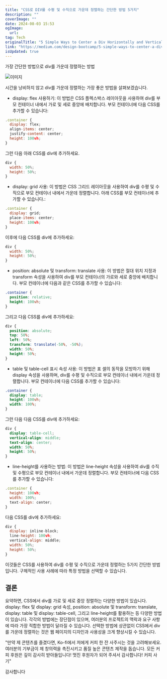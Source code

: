 ```yaml
---
title: "CSS로 DIV를 수평 및 수직으로 가운데 정렬하는 간단한 방법 5가지"
description: ""
coverImage: ""
date: 2024-08-03 15:53
ogImage: 
  url: 
tag: Tech
originalTitle: "5 Simple Ways to Center a Div Horizontally and Vertically in CSS"
link: "https://medium.com/design-bootcamp/5-simple-ways-to-center-a-div-horizontally-and-vertically-in-css-23bbaa5f9f52"
isUpdated: true
---
```






가장 간단한 방법으로 div를 가운데 정렬하는 방법

![이미지](/assets/img/5SimpleWaystoCenteraDivHorizontallyandVerticallyinCSS_0.png)

시간을 낭비하지 않고 div를 가운데 정렬하는 가장 좋은 방법을 살펴보겠습니다.

- display: flex 사용하기: 이 방법은 CSS 플렉스박스 레이아웃을 사용하여 div를 부모 컨테이너 내에서 가로 및 세로 중앙에 배치합니다. 부모 컨테이너에 다음 CSS를 추가할 수 있습니다:

<div class="content-ad"></div>

```js
.container {
  display: flex;
  align-items: center;
  justify-content: center;
  height: 100vh;
}
```

그런 다음 아래 CSS를 div에 추가하세요.

```js
div {
  width: 50%;
  height: 50%;
}
```

- display: grid 사용: 이 방법은 CSS 그리드 레이아웃을 사용하여 div를 수평 및 수직으로 부모 컨테이너 내에서 가운데 정렬합니다. 아래 CSS를 부모 컨테이너에 추가할 수 있습니다.:

<div class="content-ad"></div>

```js
.container {
  display: grid;
  place-items: center;
  height: 100vh;
}
```

이후에 다음 CSS를 div에 추가하세요:

```js
div {
  width: 50%;
  height: 50%;
}
```

- position: absolute 및 transform: translate 사용: 이 방법은 절대 위치 지정과 transform 속성을 사용하여 div를 부모 컨테이너의 가로와 세로 중앙에 배치합니다. 부모 컨테이너에 다음과 같은 CSS를 추가할 수 있습니다:

<div class="content-ad"></div>

```css
.container {
  position: relative;
  height: 100vh;
}
```

그리고 다음 CSS를 div에 추가하세요:

```css
div {
  position: absolute;
  top: 50%;
  left: 50%;
  transform: translate(-50%, -50%);
  width: 50%;
  height: 50%;
}
```

- table 및 table-cell 표시 속성 사용: 이 방법은 표 셀의 동작을 모방하기 위해 display 속성을 사용하며, div를 수평 및 수직으로 부모 컨테이너 내에서 가운데 정렬합니다. 부모 컨테이너에 다음 CSS를 추가할 수 있습니다:

<div class="content-ad"></div>

```css
.container {
  display: table;
  height: 100vh;
  width: 100%;
}
```

그런 다음 다음 CSS를 div에 추가하세요:

```css
div {
  display: table-cell;
  vertical-align: middle;
  text-align: center;
  width: 50%;
  height: 50%;
}
```

- line-height를 사용하는 방법: 이 방법은 line-height 속성을 사용하여 div를 수직 및 수평으로 부모 컨테이너 내에서 가운데 정렬합니다. 부모 컨테이너에 다음 CSS를 추가할 수 있습니다:

<div class="content-ad"></div>

```js
.container {
  height: 100vh;
  width: 100%;
  text-align: center;
}
```

다음 CSS를 div에 추가하세요:

```js
div {
  display: inline-block;
  line-height: 100vh;
  vertical-align: middle;
  width: 50%;
  height: 50%;
}
```

이것들은 CSS를 사용하여 div를 수평 및 수직으로 가운데 정렬하는 5가지 간단한 방법입니다. 구체적인 사용 사례에 따라 특정 방법을 선택할 수 있습니다.

<div class="content-ad"></div>

## 결론

요약하면, CSS에서 div를 가로 및 세로 중앙 정렬하는 다양한 방법이 있습니다. display: flex 및 display: grid 속성, position: absolute 및 transform: translate, display: table 및 display: table-cell, 그리고 line-height를 활용하는 등 다양한 방법이 있습니다. 각각의 방법에는 장단점이 있으며, 여러분의 프로젝트의 맥락과 요구 사항에 따라 가장 적합한 방법이 달라질 수 있습니다. 선택한 방법에 상관없이 CSS에서 div를 가운데 정렬하는 것은 웹 페이지의 디자인과 사용성을 크게 향상시킬 수 있습니다.

"만약 제 콘텐츠를 즐겼다면, Ko-fi에서 저에게 커피 한 잔 사주시는 것을 고려해보세요. 여러분의 기부금이 제 창의력을 촉진시키고 품질 높은 콘텐츠 제작을 돕습니다. 모든 커피 후원은 깊이 감사히 받아들입니다! 멋진 후원자가 되어 주셔서 감사합니다! 커피 사기"

감사합니다
